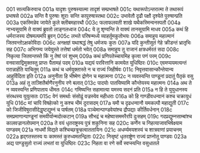 001	सात्यकिरुवाच
001a	यादृशः पुरुषस्यात्मा तादृशं सम्प्रभाषते
001c	यथारूपोऽन्तरात्मा ते तथारूपं प्रभाषसे
002a	सन्ति वै पुरुषाः शूराः सन्ति कापुरुषास्तथा
002c	उभावेतौ दृढौ पक्षौ दृश्येते पुरुषान्प्रति
003a	एकस्मिन्नेव जायेते कुले क्लीबमहारथौ
003c	फलाफलवती शाखे यथैकस्मिन्वनस्पतौ
004a	नाभ्यसूयामि ते वाक्यं ब्रुवतो लाङ्गलध्वज
004c	ये तु शृण्वन्ति ते वाक्यं तानसूयामि माधव
005a	कथं हि धर्मराजस्य दोषमल्पमपि ब्रुवन्
005c	लभते परिषन्मध्ये व्याहर्तुमकुतोभयः
006a	समाहूय महात्मानं जितवन्तोऽक्षकोविदाः
006c	अनक्षज्ञं यथाश्रद्धं तेषु धर्मजयः कुतः
007a	यदि कुन्तीसुतं गेहे क्रीडन्तं भ्रातृभिः सह
007c	अभिगम्य जयेयुस्ते तत्तेषां धर्मतो भवेत्
008a	समाहूय तु राजानं क्षत्रधर्मरतं सदा
008c	निकृत्या जितवन्तस्ते किं नु तेषां परं शुभम्
009a	कथं प्रणिपतेच्चायमिह कृत्वा पणं परम्
009c	वनवासाद्विमुक्तस्तु प्राप्तः पैतामहं पदम्
010a	यद्ययं परवित्तानि कामयेत युधिष्ठिरः
010c	एवमप्ययमत्यन्तं परान्नार्हति याचितुम्
011a	कथं च धर्मयुक्तास्ते न च राज्यं जिहीर्षवः
011c	निवृत्तवासान्कौन्तेयान्य आहुर्विदिता इति
012a	अनुनीता हि भीष्मेण द्रोणेन च महात्मना
012c	न व्यवस्यन्ति पाण्डूनां प्रदातुं पैतृकं वसु
013a	अहं तु ताञ्शितैर्बाणैरनुनीय रणे बलात्
013c	पादयोः पातयिष्यामि कौन्तेयस्य महात्मनः
014a	अथ ते न व्यवस्यन्ति प्रणिपाताय धीमतः
014c	गमिष्यन्ति सहामात्या यमस्य सदनं प्रति
015a	न हि ते युयुधानस्य संरब्धस्य युयुत्सतः
015c	वेगं समर्थाः संसोढुं वज्रस्येव महीधराः
016a	को हि गाण्डीवधन्वानं कश्च चक्रायुधं युधि
016c	मां चापि विषहेत्को नु कश्च भीमं दुरासदम्
017a	यमौ च दृढधन्वानौ यमकल्पौ महाद्युती
017c	को जिजीविषुरासीदेद्धृष्टद्युम्नं च पार्षतम्
018a	पञ्चेमान्पाण्डवेयांश्च द्रौपद्याः कीर्तिवर्धनान्
018c	समप्रमाणान्पाण्डूनां समवीर्यान्मदोत्कटान्
019a	सौभद्रं च महेष्वासममरैरपि दुःसहम्
019c	गदप्रद्युम्नसाम्बांश्च कालवज्रानलोपमान्
020a	ते वयं धृतराष्ट्रस्य पुत्रं शकुनिना सह
020c	कर्णेन च निहत्याजावभिषेक्ष्याम पाण्डवम्
021a	नाधर्मो विद्यते कश्चिच्छत्रून्हत्वाततायिनः
021c	अधर्म्यमयशस्यं च शात्रवाणां प्रयाचनम्
022a	हृद्गतस्तस्य यः कामस्तं कुरुध्वमतन्द्रिताः
022c	निसृष्टं धृतराष्ट्रेण राज्यं प्राप्नोतु पाण्डवः
023a	अद्य पाण्डुसुतो राज्यं लभतां वा युधिष्ठिरः
023c	निहता वा रणे सर्वे स्वप्स्यन्ति वसुधातले
